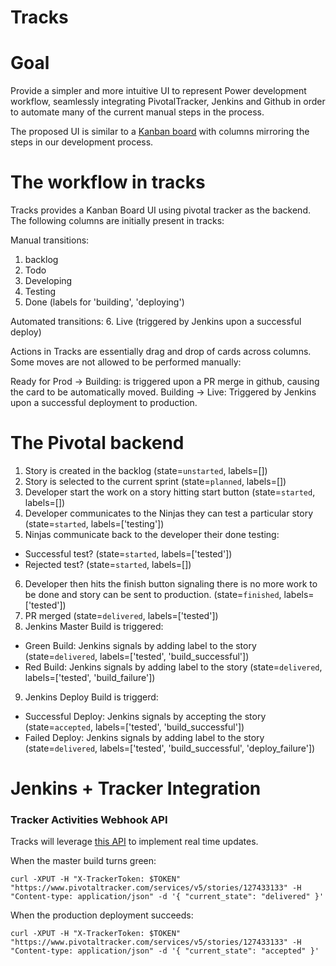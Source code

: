 # Tracks

# Goal

Provide a simpler and more intuitive UI to represent Power development workflow,
seamlessly integrating PivotalTracker, Jenkins and Github in order to automate
many of the current manual steps in the process.

The proposed UI is similar to a [Kanban board](http://www.swiftkanban.com/wp-content/uploads/2015/05/kanban-board.png) with columns mirroring the steps
in our development process.

# The workflow in tracks

Tracks provides a Kanban Board UI using pivotal tracker as the backend. The following columns are initially present in tracks:

Manual transitions:
1. backlog
2. Todo
3. Developing
4. Testing
5. Done (labels for 'building', 'deploying')

Automated transitions:
6. Live (triggered by Jenkins upon a successful deploy)

Actions in Tracks are essentially drag and drop of cards across columns. Some moves are not allowed to be performed manually:

Ready for Prod -> Building: is triggered upon a PR merge in github, causing the card to be automatically moved.
Building -> Live: Triggered by Jenkins upon a successful deployment to production.


# The Pivotal backend

1. Story is created in the backlog (state=`unstarted`, labels=[])
2. Story is selected to the current sprint (state=`planned`, labels=[])
3. Developer start the work on a story hitting start button (state=`started`, labels=[])
4. Developer communicates to the Ninjas they can test a particular story (state=`started`, labels=['testing'])
5. Ninjas communicate back to the developer their done testing:
  - Successful test? (state=`started`, labels=['tested'])
  - Rejected test? (state=`started`, labels=[])
6. Developer then hits the finish button signaling there is no more work to be done and story can be sent to production. (state=`finished`, labels=['tested'])
7. PR merged (state=`delivered`, labels=['tested'])
8. Jenkins Master Build is triggered:
  - Green Build: Jenkins signals by adding label to the story (state=`delivered`, labels=['tested', 'build_successful'])
  - Red Build: Jenkins signals by adding label to the story (state=`delivered`, labels=['tested', 'build_failure'])
9. Jenkins Deploy Build is triggerd:
  - Successful Deploy: Jenkins signals by accepting the story (state=`accepted`, labels=['tested', 'build_successful'])
  - Failed Deploy: Jenkins signals by adding label to the story (state=`delivered`, labels=['tested', 'build_successful', 'deploy_failure'])

# Jenkins + Tracker Integration

### Tracker Activities Webhook API

Tracks will leverage [this API](http://www.pivotaltracker.com/help/articles/activity_webhook) to implement real time updates.

When the master build turns green:

```
curl -XPUT -H "X-TrackerToken: $TOKEN" "https://www.pivotaltracker.com/services/v5/stories/127433133" -H "Content-type: application/json" -d '{ "current_state": "delivered" }'
```

When the production deployment succeeds:

```
curl -XPUT -H "X-TrackerToken: $TOKEN" "https://www.pivotaltracker.com/services/v5/stories/127433133" -H "Content-type: application/json" -d '{ "current_state": "accepted" }'
```
